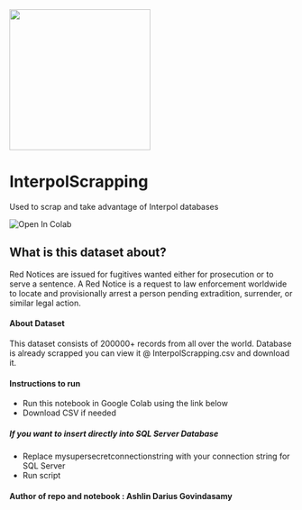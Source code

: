 <img src="https://www.interpol.int/bundles/interpolfront/images/logo.png" height="250px">

# InterpolScrapping
Used to scrap and take advantage of Interpol databases

<img src="https://camo.githubusercontent.com/52feade06f2fecbf006889a904d221e6a730c194/68747470733a2f2f636f6c61622e72657365617263682e676f6f676c652e636f6d2f6173736574732f636f6c61622d62616467652e737667" alt="Open In Colab" data-canonical-src="https://colab.research.google.com/assets/colab-badge.svg">

## What is this dataset about?
Red Notices are issued for fugitives wanted either for prosecution or to serve a sentence. A Red Notice is a request to law enforcement worldwide to locate and provisionally arrest a person pending extradition, surrender, or similar legal action.

#### About Dataset
This dataset consists of 200000+ records from all over the world. Database is already scrapped you can view it @ InterpolScrapping.csv and download it.

#### Instructions to run
- Run this notebook in Google Colab using the link below
- Download CSV if needed

##### If you want to insert directly into SQL Server Database
- Replace mysupersecretconnectionstring with your connection string for SQL Server 
- Run script

#### Author of repo and notebook : Ashlin Darius Govindasamy

